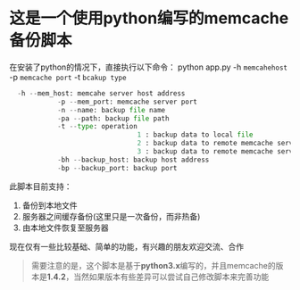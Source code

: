 # 这是一个使用python编写的memcache备份脚本

在安装了python的情况下，直接执行以下命令：
python app.py -h ```memcahehost``` -p ```memcache port``` -t ```bcakup type```
```python
  -h --mem_host: memcahe server host address
            -p --mem_port: memcache server port 
            -n --name: backup file name
            -pa --path: backup file path
            -t --type: operation 
                                1 : backup data to local file
                                2 : backup data to remote memcache server
                                3 : backup data to remote memcache server by local file
            -bh --backup_host: backup host address
            -bp --backup_port: backup port 
```
此脚本目前支持：
1. 备份到本地文件
2. 服务器之间缓存备份(这里只是一次备份，而非热备)
3. 由本地文件恢复至服务器

现在仅有一些比较基础、简单的功能，有兴趣的朋友欢迎交流、合作



> 需要注意的是，这个脚本是基于**python3.x**编写的，并且memcache的版本是**1.4.2**，当然如果版本有些差异可以尝试自己修改脚本来完善功能
